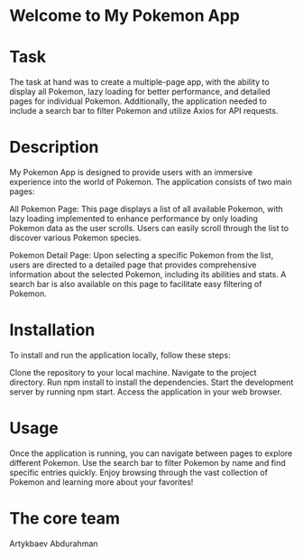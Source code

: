 # Welcome to My Pokemon App

# Task
The task at hand was to create a multiple-page app, with the ability to display all Pokemon, lazy loading for better performance, and detailed pages for individual Pokemon. Additionally, the application needed to include a search bar to filter Pokemon and utilize Axios for API requests.

# Description
My Pokemon App is designed to provide users with an immersive experience into the world of Pokemon. The application consists of two main pages:

All Pokemon Page: This page displays a list of all available Pokemon, with lazy loading implemented to enhance performance by only loading Pokemon data as the user scrolls. Users can easily scroll through the list to discover various Pokemon species.

Pokemon Detail Page: Upon selecting a specific Pokemon from the list, users are directed to a detailed page that provides comprehensive information about the selected Pokemon, including its abilities and stats. A search bar is also available on this page to facilitate easy filtering of Pokemon.

# Installation
To install and run the application locally, follow these steps:

Clone the repository to your local machine.
Navigate to the project directory.
Run npm install to install the dependencies.
Start the development server by running npm start.
Access the application in your web browser.

# Usage
Once the application is running, you can navigate between pages to explore different Pokemon. Use the search bar to filter Pokemon by name and find specific entries quickly. Enjoy browsing through the vast collection of Pokemon and learning more about your favorites!

# The core team
Artykbaev Abdurahman